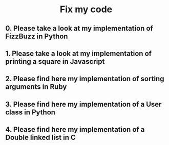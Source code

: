 # <center> Fix my code </center>

## 0. Please take a look at my implementation of FizzBuzz in Python

## 1. Please take a look at my implementation of printing a square in Javascript

## 2. Please find here my implementation of sorting arguments in Ruby

## 3. Please find here my implementation of a User class in Python

## 4. Please find here my implementation of a Double linked list in C

